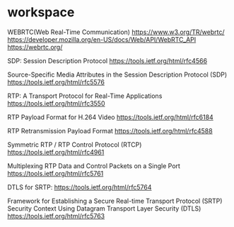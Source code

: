 # workspace

WEBRTC(Web Real-Time Communication)
https://www.w3.org/TR/webrtc/
https://developer.mozilla.org/en-US/docs/Web/API/WebRTC_API
https://webrtc.org/


SDP: Session Description Protocol
https://tools.ietf.org/html/rfc4566

Source-Specific Media Attributes in the Session Description Protocol (SDP)
https://tools.ietf.org/html/rfc5576

RTP: A Transport Protocol for Real-Time Applications
https://tools.ietf.org/html/rfc3550

RTP Payload Format for H.264 Video
https://tools.ietf.org/html/rfc6184

RTP Retransmission Payload Format
https://tools.ietf.org/html/rfc4588

Symmetric RTP / RTP Control Protocol (RTCP)
https://tools.ietf.org/html/rfc4961

Multiplexing RTP Data and Control Packets on a Single Port
https://tools.ietf.org/html/rfc5761

DTLS for SRTP:
https://tools.ietf.org/html/rfc5764

Framework for Establishing a Secure Real-time Transport Protocol (SRTP) Security Context Using Datagram Transport Layer Security (DTLS)
https://tools.ietf.org/html/rfc5763
